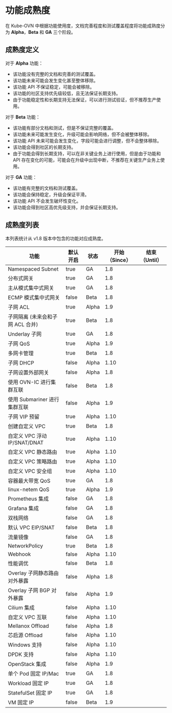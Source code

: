 # 功能成熟度

在 Kube-OVN 中根据功能使用度，文档完善程度和测试覆盖程度将功能成熟度分为 **Alpha**，**Beta** 和 **GA** 三个阶段。

## 成熟度定义

对于 **Alpha** 功能：

- 该功能没有完整的文档和完善的测试覆盖。
- 该功能未来可能会发生变化甚至整体移除。
- 该功能 API 不保证稳定，可能会被移除。
- 该功能的社区支持优先级较低，且无法保证长期支持。
- 由于功能稳定性和长期支持无法保证，可以进行测试验证，但不推荐生产使用。

对于 **Beta** 功能：

- 该功能有部分文档和测试，但是不保证完整的覆盖。
- 该功能未来可能发生变化，升级可能会影响网络，但不会被整体移除。
- 该功能 API 未来可能会发生变化，字段可能会进行调整，但不会整体移除。
- 该功能会得到社区的长期支持。
- 由于功能会得到长期支持，可以在非关键业务上进行使用，但是由于功能和 API 存在变化的可能，可能会在升级中出现中断，不推荐在关键生产业务上使用。

对于 **GA** 功能：

- 该功能有完整的文档和测试覆盖。
- 该功能会保持稳定，升级会保证平滑。
- 该功能 API 不会发生破坏性变化。
- 该功能会得到社区高优先级支持，并会保证长期支持。

## 成熟度列表

本列表统计从 v1.8 版本中包含的功能对应成熟度。

| 功能                     | 默认开启  | 状态    | 开始（Since） | 结束（Until） |
|------------------------|-------|-------|-----------|-----------|
| Namespaced Subnet      | true  | GA    | 1.8       |           |
| 分布式网关                  | true  | GA    | 1.8       |           |
| 主从模式集中式网关              | true  | GA    | 1.8       |           |
| ECMP 模式集中式网关           | false | Beta  | 1.8       |           |
| 子网 ACL                 | true  | Alpha | 1.9       |           |
| 子网隔离 (未来会和子网 ACL 合并)   | true  | Beta  | 1.8       |           |
| Underlay 子网            | true  | GA    | 1.8       |           |
| 子网 QoS                 | true  | Alpha | 1.9       |           |
| 多网卡管理                  | true  | Beta  | 1.8       |           |
| 子网 DHCP                | false | Alpha | 1.10      |           |
| 子网设置外部网关               | false | Alpha | 1.8       |           |
| 使用 OVN-IC 进行集群互联       | false | Beta  | 1.8       |           |
| 使用 Submariner 进行集群互联   | false | Alpha | 1.9       |           |
| 子网 VIP 预留              | true  | Alpha | 1.10      |           |
| 创建自定义 VPC              | true  | Beta  | 1.8       |           |
| 自定义 VPC 浮动IP/SNAT/DNAT | true  | Alpha | 1.10      |           |
| 自定义 VPC 静态路由           | true  | Alpha | 1.10      |           |
| 自定义 VPC 策略路由           | true  | Alpha | 1.10      |           |
| 自定义 VPC 安全组            | true  | Alpha | 1.10      |           |
| 容器最大带宽 QoS             | true  | GA    | 1.8       |           |
| linux-netem QoS        | true  | Alpha | 1.9       |           |
| Prometheus 集成          | false | GA    | 1.8       |           |
| Grafana 集成             | false | GA    | 1.8       |           |
| 双栈网络                   | false | GA    | 1.8       |           |
| 默认 VPC EIP/SNAT        | false | Beta  | 1.8       |           |
| 流量镜像                   | false | GA    | 1.8       |           |
| NetworkPolicy          | true  | Beta  | 1.8       |           |
| Webhook                | false | Alpha | 1.10      |           |
| 性能调优                   | false | Beta  | 1.8       |           |
| Overlay 子网静态路由对外暴露     | false | Alpha | 1.8       |           |
| Overlay 子网 BGP 对外暴露    | false | Alpha | 1.9       |           |
| Cilium 集成              | false | Alpha | 1.10      |           |
| 自定义 VPC 互联             | false | Alpha | 1.10      |           |
| Mellanox Offload       | false | Alpha | 1.8       |           |
| 芯启源 Offload            | false | Alpha | 1.10      |           |
| Windows 支持             | false | Alpha | 1.10      |           |
| DPDK 支持                | false | Alpha | 1.10      |           |
| OpenStack 集成           | false | Alpha | 1.9       |           |
| 单个 Pod 固定 IP/Mac       | true  | GA    | 1.8       |           |
| Workload 固定 IP         | true  | GA    | 1.8       |           |
| StatefulSet 固定 IP      | true  | GA    | 1.8       |           |
| VM 固定 IP               | false | Beta  | 1.9       |           |
